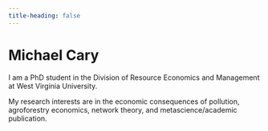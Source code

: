 ```yaml
---
title-heading: false
---
```


# Michael Cary
I am a PhD student in the Division of Resource Economics and Management at West Virginia University.

My research interests are in the economic consequences of pollution, agroforestry economics, network theory, and metascience/academic publication. 
